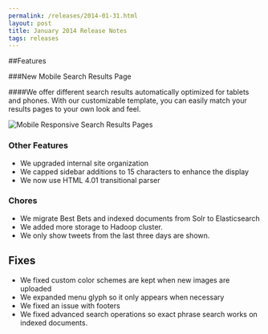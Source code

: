 ```yaml
---
permalink: /releases/2014-01-31.html
layout: post
title: January 2014 Release Notes
tags: releases
---
```

##Features

###New Mobile Search Results Page

####We offer different search results automatically optimized for tablets and phones. With our customizable template, you can easily match your results pages to your own look and feel.

![Mobile Responsive Search Results Pages](https://9fddeb862c037f6d2190-f1564c64756a8cfee25b6b19953b1d23.ssl.cf2.rackcdn.com/feature-mobile-results-pages.png "Mobile Responsive Search Results Pages")

### Other Features

* We upgraded internal site organization
* We capped sidebar additions to 15 characters to enhance the display 
* We now use HTML 4.01 transitional parser

### Chores

* We migrate Best Bets and indexed documents from Solr to Elasticsearch
* We added more storage to Hadoop cluster.
* We only show tweets from the last three days are shown.

## Fixes

* We fixed custom color schemes are kept when new images are uploaded
* We expanded menu glyph so it only appears when necessary
* We fixed an issue with footers
* We fixed advanced search operations so exact phrase search works on indexed documents.
